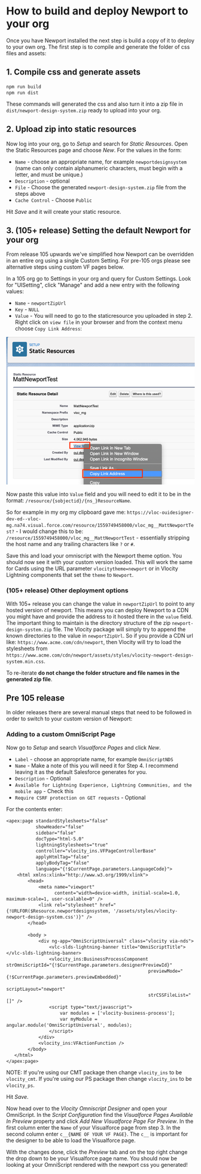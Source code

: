 # How to build and deploy Newport to your org

Once you have Newport installed the next step is build a copy of it to deploy to your own org. The first step is to compile and generate the folder of css files and assets:

## 1. Compile css and generate assets

```
npm run build
npm run dist
```

These commands will generated the css and also turn it into a zip file in `dist/newport-design-system.zip` ready to upload into your org.

## 2. Upload zip into static resources

Now log into your org, go to *Setup*  and search for *Static Resources*. Open the Static Resources page and choose *New*. For the values in the form:

* `Name` - choose an appropriate name, for example `newportdesignsystem` (name can only contain alphanumeric characters, must begin with a letter, and must be unique.)
* `Description` - optional
* `File` - Choose the generated `newport-design-system.zip` file from the steps above
* `Cache Control` - Choose `Public`

Hit *Save* and it will create your static resource.

## 3. (105+ release) Setting the default Newport for your org

From release 105 upwards we've simplified how Newport can be overridden in an entire org using a single Custom Setting. For pre-105 orgs please see alternative steps using custom VF pages below.

In a 105 org go to Settings in your org and query for Custom Settings. Look for "UISetting", click "Manage" and add a new entry with the following values:

* `Name` - `newportZipUrl`
* `Key` - `NULL`
* `Value` - You will need to go to the staticresource you uploaded in step 2. Right click on `view file` in your browser and from the context menu choose `Copy Link Address`:

![Preview tool](/docs/copy_link_address_of_static_resource.png)

Now paste this value into `Value` field and you will need to edit it to be in the format: `/resource/{sobjectid}/{ns_}ResourceName`.

So for example in my org my clipboard gave me: `https://vloc-ouidesigner-dev-ed--vloc-mg.na74.visual.force.com/resource/1559749458000/vloc_mg__MattNewportTest?` - I would change this to be: `/resource/1559749458000/vloc_mg__MattNewportTest` - essentially stripping the host name and any trailing characters like `?` or `#`.

Save this and load your omniscript with the Newport theme option. You should now see it with your custom version loaded. This will work the same for Cards using the URL parameter `vlocitytheme=newport` or in Vlocity Lightning components that set the `theme` to `Newport`.

###  (105+ release) Other deployment options

With 105+ release you can change the value in `newportZipUrl` to point to any hosted version of newport. This means you can deploy Newport to a CDN you might have and provide the address to it hosted there in the `value` field. The important thing to maintain is the directory structure of the zip `newport-design-system.zip` file. The Vlocity package will simply try to append the known directories to the value in `newportZipUrl`. So if you provide a CDN url like:  `https://www.acme.com/cdn/newport`, then Vlocity will try to load the stylesheets from `https://www.acme.com/cdn/newport/assets/styles/vlocity-newport-design-system.min.css`.

To re-iterate **do not change the folder structure and file names in the generated zip file**.

## Pre 105 release

In older releases there are several manual steps that need to be followed in order to switch to your custom version of Newport:

### Adding to a custom OmniScript Page

Now go to *Setup* and search *Visualforce Pages* and click *New*.

* `Label` - choose an appropriate name, for example `OmniScriptNDS`
* `Name` - Make a note of this you will need it for Step 4. I recommend leaving it as the default Salesforce generates for you.
* `Description` - Optional
* `Available for Lightning Experience, Lightning Communities, and the mobile app` - Check this
* `Require CSRF protection on GET requests` - Optional

For the contents enter:

```
<apex:page standardStylesheets="false"
           showHeader="false"
           sidebar="false"
           docType="html-5.0"
           lightningStylesheets="true"
           controller="vlocity_ins.VFPageControllerBase"
           applyHtmlTag="false"
           applyBodyTag="false"
           language="{!$CurrentPage.parameters.LanguageCode}">
    <html xmlns:xlink="http://www.w3.org/1999/xlink">
        <head>
            <meta name="viewport"
                  content="width=device-width, initial-scale=1.0, maximum-scale=1, user-scalable=0" />
            <link rel="stylesheet" href="{!URLFOR($Resource.newportdesignsystem, '/assets/styles/vlocity-newport-design-system.css')}" />
        </head>

        <body >
            <div ng-app="OmniScriptUniversal" class="vlocity via-nds">
                <vlc-slds-lightning-banner title="OmniScriptTitle"></vlc-slds-lightning-banner>
                <vlocity_ins:BusinessProcessComponent strOmniScriptId="{!$CurrentPage.parameters.designerPreviewId}"
                                                     previewMode="{!$CurrentPage.parameters.previewEmbedded}"
                                                     scriptLayout="newport"
                                                     strCSSFileList="[]" />
                <script type="text/javascript">
                    var modules = ['vlocity-business-process'];
                    var myModule = angular.module('OmniScriptUniversal', modules);
                </script>
            </div>
            <vlocity_ins:VFActionFunction />
        </body>
   </html>
</apex:page>
```

NOTE: If you're using our CMT package then change `vlocity_ins` to be `vlocity_cmt`. If you're using our PS package then change `vlocity_ins` to be `vlocity_ps`.

Hit *Save*.

Now head over to the *Vlocity Omniscript Designer* and open your OmniScript. In the *Script Configuration* find the *Visualforce Pages Available In Preview* property and click *Add New Visualforce Page For Preview*. In the first column enter the `Name` of your Visualforce page from step 3. In the second column enter `c__{NAME OF YOUR VF PAGE}`. The `c__` is important for the designer to be able to load the Visualforce page.

With the changes done, click the *Preview* tab and on the top right change the drop down to be your Visualforce page name. You should now be looking at your OmniScript rendered with the newport css you generated!
